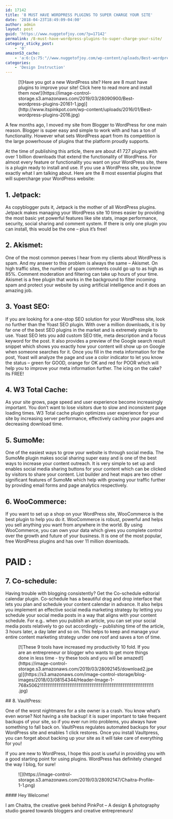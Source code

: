 ```yaml
---
id: 17142
title: '8 MUST HAVE WORDPRESS PLUGINS TO SUPER CHARGE YOUR SITE'
date: '2018-04-23T18:49:09-04:00'
author: admin
layout: post
guid: 'https://www.nuggetofjoy.com/?p=17142'
permalink: /8-must-have-wordpress-plugins-to-super-charge-your-site/
category_sticky_post:
    - '0'
amazonS3_cache:
    - 'a:6:{s:75:"//www.nuggetofjoy.com/wp-content/uploads/Best-wordpress-plugins-20161-1.jpg";a:2:{s:2:"id";s:5:"40430";s:11:"source_type";s:13:"media-library";}s:92:"//image-control-storage.s3.amazonaws.com/2019/03/28090900/Best-wordpress-plugins-20161-1.jpg";a:2:{s:2:"id";s:5:"40430";s:11:"source_type";s:13:"media-library";}s:55:"//www.nuggetofjoy.com/wp-content/uploads/download2.jpeg";a:2:{s:2:"id";s:5:"40652";s:11:"source_type";s:13:"media-library";}s:72:"//image-control-storage.s3.amazonaws.com/2019/03/28092145/download2.jpeg";a:2:{s:2:"id";s:5:"40652";s:11:"source_type";s:13:"media-library";}s:64:"//www.nuggetofjoy.com/wp-content/uploads/Chaitra-Profile-1-1.png";a:2:{s:2:"id";s:5:"40654";s:11:"source_type";s:13:"media-library";}s:81:"//image-control-storage.s3.amazonaws.com/2019/03/28092147/Chaitra-Profile-1-1.png";a:2:{s:2:"id";s:5:"40654";s:11:"source_type";s:13:"media-library";}}'
categories:
    - 'Design Instruction'
---
```


<div class="wp-block-image"><figure class="aligncenter">[![Have you got a new WordPress site? Here are 8 must have plugins to improve your site! Click here to read more and install them now!](https://image-control-storage.s3.amazonaws.com/2019/03/28090900/Best-wordpress-plugins-20161-1.jpg)](http://www.itspinkpot.com/wp-content/uploads/2016/01/Best-wordpress-plugins-2016.jpg)</figure></div>A few months ago, I moved my site from Blogger to WordPress for one main reason. Blogger is super easy and simple to work with and has a ton of functionality. However what sets WordPress apart from its competition is the large powerhouse of plugins that the platform proudly supports.

At the time of publishing this article, there are about 41 727 plugins with over 1 billion downloads that extend the functionality of WordPress. For almost every feature or functionality you want on your WordPress site, there is a plugin ready to install and use. If you use a WordPress site, you know exactly what I am talking about. Here are the 8 most essential plugins that will supercharge your WordPress website:

## 1. Jetpack:

As copyblogger puts it, Jetpack is the mother of all WordPress plugins. Jetpack makes managing your WordPress site 10 times easier by providing the most basic yet powerful features like site stats, image performance, security, social sharing and comment system. If there is only one plugin you can install, this would be the one – plus it’s free!

## 2. Akismet:

One of the most common peeves I hear from my clients about WordPress is spam. And my answer to this problem is always the same – Akismet. On high traffic sites, the number of spam comments could go up to as high as 85%. Comment moderation and filtering can take up hours of your time. Akismet is a free plugin that works in the background to filter incoming spam and protect your website by using artificial intelligence and it does an amazing job.

## 3. Yoast SEO:

If you are looking for a one-stop SEO solution for your WordPress site, look no further than the Yoast SEO plugin. With over a million downloads, it is by far one of the best SEO plugins in the market and is extremely simple to use. Yoast SEO lets you add custom SEO title, meta description and a focus keyword for the post. It also provides a preview of the Google search result snippet which shows you exactly how your content will show up on Google when someone searches for it. Once you fill in the meta information for the post, Yoast will analyze the page and use a color indicator to let you know the status – green for GOOD, orange for OK and red for POOR which will help you to improve your meta information further. The icing on the cake? its FREE!

## 4. W3 Total Cache:

As your site grows, page speed and user experience become increasingly important. You don’t want to lose visitors due to slow and inconsistent page loading times. W3 Total cache plugin optimizes user experience for your site by increasing server performance, effectively caching your pages and decreasing download time.

## 5. SumoMe:

One of the easiest ways to grow your website is through social media. The SumoMe plugin makes social sharing super easy and is one of the best ways to increase your content outreach. It is very simple to set up and enables social media sharing buttons for your content which can be clicked by visitors to share your content. List builder and heat maps are two other significant features of SumoMe which help with growing your traffic further by providing email forms and page analytics respectively.

## 6. WooCommerce:

If you want to set up a shop on your WordPress site, WooCommerce is the best plugin to help you do it. WooCommerce is robust, powerful and helps you sell anything you want from anywhere in the world. By using WooCommerce, you can own your data which gives you complete control over the growth and future of your business. It is one of the most popular, free WordPress plugins and has over 11 million downloads.

# PAID :

## 7. Co-schedule:

Having trouble with blogging consistently? Get the Co-schedule editorial calendar plugin. Co-schedule has a beautiful drag and drop interface that lets you plan and schedule your content calendar in advance. It also helps you implement an effective social media marketing strategy by letting you schedule your social media posts in a way that aligns with your content schedule. For e.g.. when you publish an article, you can set your social media posts relatively to go out accordingly – publishing time of the article, 3 hours later, a day later and so on. This helps to keep and manage your entire content marketing strategy under one roof and saves a ton of time.

<div class="wp-block-image"><figure class="aligncenter">[![These 9 tools have increased my productivity 10 fold. If you are an entrepreneur or blogger who wants to get more things done in less time - try these tools and you will be amazed!](https://image-control-storage.s3.amazonaws.com/2019/03/28092145/download2.jpeg)](https://s3.amazonaws.com/image-control-storage/blog-images/2018/03/08154344/Header-Image-1-768x506211111111111111111111111111111111111111111111111111111111111111.jpg)</figure></div>## 8. VaultPress:

One of the worst nightmares for a site owner is a crash. You know what’s even worse? Not having a site backup! it is super important to take frequent backups of your site, so if you ever run into problems, you always have something to fall back on. VaultPress regulates automated backups for your WordPress site and enables 1 click restores. Once you install Vaultpress, you can forget about backing up your site as it will take care of everything for you!

If you are new to WordPress, I hope this post is useful in providing you with a good starting point for using plugins. WordPress has definitely changed the way I blog, for sure!

<div class="wp-block-image"><figure class="aligncenter is-resized">![](https://image-control-storage.s3.amazonaws.com/2019/03/28092147/Chaitra-Profile-1-1.png)</figure></div>#### Hey Welcome!

I am Chaitra, the creative geek behind PinkPot – A design &amp; photography studio geared towards bloggers and creative entrepreneurs!